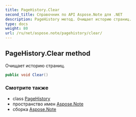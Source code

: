 ```yaml
---
title: PageHistory.Clear
second_title: Справочник по API Aspose.Note для .NET
description: PageHistory метод. Очищает историю страниц.
type: docs
weight: 80
url: /ru/net/aspose.note/pagehistory/clear/
---
```

## PageHistory.Clear method

Очищает историю страниц.

```csharp
public void Clear()
```

### Смотрите также

* class [PageHistory](../)
* пространство имен [Aspose.Note](../../pagehistory/)
* сборка [Aspose.Note](../../../)


